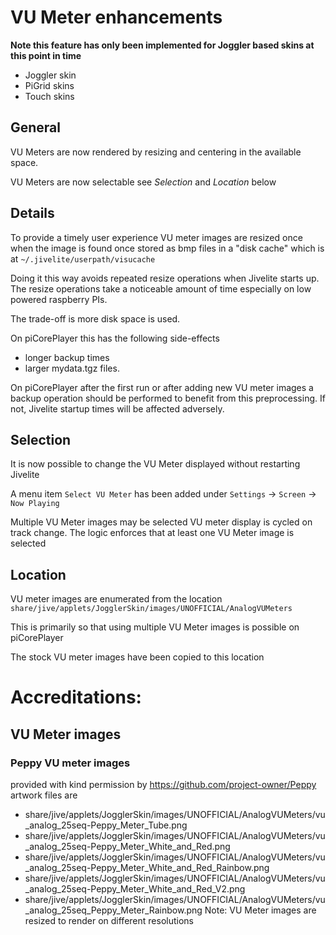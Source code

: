 # VU Meter enhancements
**Note this feature has only been implemented for Joggler based skins at this point in time**
* Joggler skin
* PiGrid skins
* Touch skins

## General
VU Meters are now rendered by resizing and centering in the available
space.

VU Meters are now selectable see *Selection* and *Location* below

## Details
To provide a timely user experience VU meter images are resized once when
the image is found once stored as bmp files in a "disk cache" which is at 
`~/.jivelite/userpath/visucache`

Doing it this way avoids repeated resize operations when Jivelite starts up.
The resize operations take a noticeable amount of time especially on low powered raspberry PIs.

The trade-off is more disk space is used.

On piCorePlayer this has the following side-effects
* longer backup times
* larger mydata.tgz files.

On piCorePlayer after the first run or after adding new VU meter images a
backup operation should be performed to benefit from this preprocessing.
If not, Jivelite startup times will be affected adversely.

## Selection
It is now possible to change the VU Meter displayed without restarting Jivelite

A menu item `Select VU Meter` has been added under
`Settings` -> `Screen` -> `Now Playing`

Multiple VU Meter images may be selected VU meter display is cycled on track change.
The logic enforces that at least one VU Meter image is selected

## Location
VU meter images are enumerated from the location
 `share/jive/applets/JogglerSkin/images/UNOFFICIAL/AnalogVUMeters`

This is primarily so that using multiple VU Meter images is possible on piCorePlayer 

The stock VU meter images have been copied to this location

# Accreditations:
## VU Meter images
### Peppy VU meter images
provided with kind permission by https://github.com/project-owner/Peppy
artwork files are
* share/jive/applets/JogglerSkin/images/UNOFFICIAL/AnalogVUMeters/vu_analog_25seq-Peppy_Meter_Tube.png
* share/jive/applets/JogglerSkin/images/UNOFFICIAL/AnalogVUMeters/vu_analog_25seq-Peppy_Meter_White_and_Red.png
* share/jive/applets/JogglerSkin/images/UNOFFICIAL/AnalogVUMeters/vu_analog_25seq-Peppy_Meter_White_and_Red_Rainbow.png
* share/jive/applets/JogglerSkin/images/UNOFFICIAL/AnalogVUMeters/vu_analog_25seq-Peppy_Meter_White_and_Red_V2.png
* share/jive/applets/JogglerSkin/images/UNOFFICIAL/AnalogVUMeters/vu_analog_25seq_Peppy_Meter_Rainbow.png
Note: VU Meter images are resized to render on different resolutions
